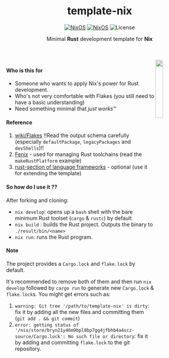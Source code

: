 <div align=center>

# template-nix

[![NixOS](https://img.shields.io/badge/Made_for-Rust-orange.svg?logo=rust)](https://nixos.org) [![NixOS](https://img.shields.io/badge/Flakes-Nix-informational.svg?logo=nixos)](https://nixos.org) ![License](https://img.shields.io/github/license/helium18/template-nix) 

Minimal **Rust** development template for **Nix**

</div>

<br><br>
<img src="https://upload.wikimedia.org/wikipedia/commons/thumb/2/20/Rustacean-orig-noshadow.svg/768px-Rustacean-orig-noshadow.svg.png?20220509231635" align="right" width="20%">
#### Who is this for 
- Someone who wants to apply Nix's power for Rust development.
- Who's not very comfortable with Flakes (you still need to have a basic understanding)
- Need something minimal that *just works*™
#### Reference
1. [wiki/Flakes](https://nixos.wiki/wiki/Flakes) !!Read the output schema carefully (especially `defaultPackage`, `legacyPackages` and `devShells`)!!
2. [Fenix](https://github.com/nix-community/fenix) - used for managing Rust toolchains (read the `makeRustPlatform` example)
3. [rust-section of language frameworks](https://github.com/NixOS/nixpkgs/blob/master/doc/languages-frameworks/rust.section.md#cargo-features-cargo-features) - optional (use it for extending the template)
#### So how do I use it ??
After forking and cloning: 
- `nix develop`: opens up a `bash` shell with the bare minimum Rust toolset (`cargo` & `rustc`) by default
- `nix build` : builds the Rust project. Outputs the binary to `./result/bin/<name>`
- `nix run`: runs the Rust program.
#### Note
The project provides a `Cargo.lock` and `flake.lock` by default.

It's recommended to remove both of them and then run `nix develop` followed by `cargo run` to generate new `Cargo.lock` & `flake.lock`s. You might get errors such as:
1. `warning: Git tree '/path/to/template-nix' is dirty`: fix it by adding all the new files and committing them (`git add . && git commit`)
2. `error: getting status of '/nix/store/bryn21y46m9bpl8bp7gg4jfbhb4a4scz-source/Cargo.lock': No such file or directory`: fix it by adding and committing `flake.lock` to the git repository.


